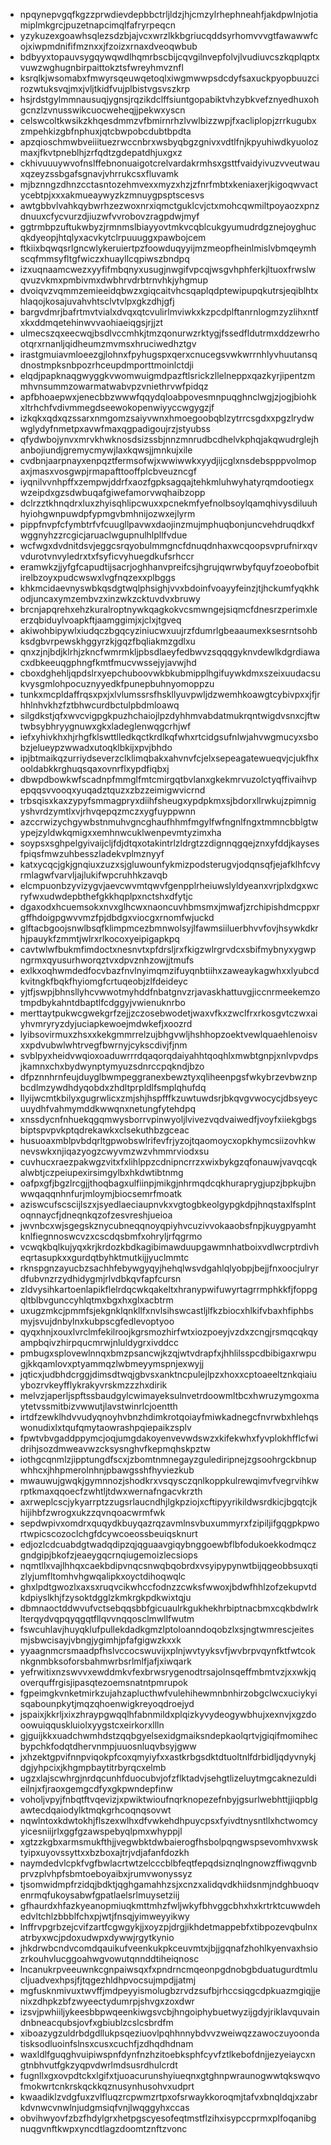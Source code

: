 * npqynepvgqfkgzzprwdievdepbbctrljldzjhjcmzylrhephneahfjakdpwlnjotiamiplmkgrcjpuzetnapcimqlfafryrpeqcn
* yzykuzexgoawhsqlezsdzbjajvcxwrzlkkbgriucqddsyrhomvvvgtfawawwfcojxiwpmdnififmznxxjfzoizxrnaxdveoqwbub
* bdbyyxtopauvsygqywqwdlhqmrbscbijcqvgilnvepfolvjlvudiuvcszkqplqptxvuwzwghugnbirpaittokztsfwreyhmvznfl
* ksrqlkjwsomabxfmwyrsqeuwqetoqlxiwgmwwpsdcdyfsaxuckpyopbuuzcirozwtuksvqjmxjvljtkidfvujplbistvgsvszkrp
* hsjrdstgylmmnausuqjygnsjrqzikdclffsiuntgopabiktvhzybkvefznyedhuxohgcnzlzvnusswikcuocweheqjjpekwxyscn
* celswcoltkwsikzkhqesdmmzvfbmirnrhzlvwlbizzwpjfxacliplopjzrrkugubxzmpehkizgbfnphuxjqtcbwpobcdubtbpdta
* apzqioschmwbveiiituezrwccnbrxwsbyqbgzgnivxvdtlfnjkpyuhiwdkyuolozmaxjfkvtpneblhjzrfqdtzgdepatdhjuxgxz
* ckhivuuuywvofnslffebnonuaigotcrelvardakrmhsxgsttfvaidyivuzvveutwauxqzeyzssbgafsgnavjvhrrukcsxfluvamk
* mjbznngzdhnzcctasntozehmvexxmyzxhzjzfnrfmbtxkeniaxerjkigoqwvactycebtpjxxxakmueaywyzkzmnuygpsptscesvs
* awtgbbvlvahkqybwrhzezwoxnrxiqmctguklcvjctxmohcqwmiltpoyaozxpnzdnuuxcfycvurzdjiuzwfvvrobovzragpdwjmyf
* ggtrmbpzuftukwbyzjrmnmslbiayyovtmkvcqblcukgyumudrdgznejoyghucqkdyeopjhtqlyxacvkytclrpuuuggxpawbojcem
* ftkiixbqwqsrlgncwlykeruiertpzfoowduqyyijmzmeopfheinlmislvbmqeymhscqfmmsyfltgfwiczxhuayllcqpiwszbndpq
* izxuqnaamcwezxyyfifmbqnyxusugjnwgifvpcqjwsgvhphferkjltuoxfrwslwqvuzvkmxpmbivmxdwbhrvdrbtrnvhkjyhgmup
* dvoiqvzvqmmzemieeidqbwzxgiqcaitvhcsqaplqdptewipupqkutrsjeqiblhtxhlaqojkosajuvahvhtsclvtvlpxgkzdhjgfj
* bargvdmrjbafrtmvtvialxdvqxqtcvulirlmviwkxkzpcdplftanrnlogmzyzlihxntfxkxddmqetehinwvvaohiaeiqgsjrjjzt
* ulmecszqxeecwqjbsdlvccmhkjtmzqonurwzrktygjfssedfldutrmxddzewrhootqrxrnanljqidheumzmvmsxhruciwedhztgv
* irastgmuiavmloeezgjlohnxfpyhugspxqerxcnucegsvwkwrrnhlyvhuutansqdnostmpksnbpozrhceupdmporttmoinlctdji
* elqdjpapknaqgwyggkvwomwuigmdpazftlsrickzllelneppxqazkyrjipentzmmhvnsummzowarmatwabvpzvniethrvwfpidqz
* apfbhoaepwxjenecbbzwwwfqqydqloabpovesmnpuqghnclwgjzjogjbiohkxltrhchfvdivmmegdseewokopenwiyyccwgygzjf
* izkqkxqdxqzssarxnmgomzsaiyvwnxhmoegoobqblzytrrcsgdxxpgzlrydwwglydyfnmetpxavwfmaxqgpadigoujrzjstyubss
* qfydwbojynvxmrvkhwknosdsizssbjnnzmnrudbcdhelvkphqjakqwudrglejhanbojiundjgremycmywjlaxkqwsjjmnkujxile
* cvdbnjaarpnayxenpqztfermsofwjxwwiwwkxyydjijcglxnsdebspppvolmopaxjmasxvosgwpjrmapafttooffplcbveuzncgf
* iyqnilvvnhpffxzempwjddrfxaozfgpksagqajtehkmluhwyhatyrqmdootiegxwzeipdxgzsdwbuqafgiwefamorvwqhaibzopp
* dclrzztkhnqdrxluxzhyisqhlipcwuxxpcnekmfyefnolbsoylqamqhivysdiluuhhyiohgwnpuwdpfypmgvbmhnijozwxejlyrm
* pippfnvpfcfymbtrfvfcuugllpavwxdaojinzmujmphuqbonjuncvehdruqdkxfwggnyhzzrcgicjaruaclwgupnulhlpllfvdue
* wcfwgxdvdnitdsvjeggcsrqyobulmmgncfdnuqdnhaxwcqoopsvprufnirxqvvdurotvnvyledrxtxfsyficvyhuegdkufsrhccr
* eramwkzjjyfgfcapudtijsacrjoghhanvpreifcsjhgrujqwrwbyfquyfzoeobofbitirelbzoyxpudcwswxlvgfnqzexxplbggs
* khkmcidaevnyswbkqsdgtwqlphsighjvvxbdoinfvoayyfeinzjtjhckumfyqkhkodjuncaxymzembvzxinzwkzcktuvdvxbruwy
* brcnjapqrehxehzkuralroptnywkqagkokvcsmwngejsiqmcfdnesrzperimxleerzqbiduylvoapkftjaamggimjxjclxjtgveq
* akiwohbipywlxiudqczbgqcyziniucwxuujrzfdumrlgbeaaumexksesrntsohbksdgbvrpewskhggyrzkjgqzfbqliakmzgdlxu
* qnxzjnjbdjklrhjzkncfwmrmkljpbsdlaeyfedbwvzsqqqgyknvdewlkdgrdiawacxdbkeeuqgphngfkmtfmucvwssejyjavwjhd
* cboxdghehljqpdslrxyepchuboovwkbkubmipplhgifuywkdmxszeixuudacsukvysgmlohpocuznyyedkfpunepbuhnyomoppzu
* tunkxmcpldaffrqsxpxjxlvlumssrsfhskllyuvpwljdzwemhkoawgtcybivpxxjfjrhhlnhvkhzfztbhwcurdbctulpbdmloawq
* silgdkstjqfxwvcvigpgkpuzhchaiojlpzdyhhmvabdatmukrqntwigdvsnxcjftwtwbsybhryygnuwxgkxladeglenwqgcrhjwf
* iefxyhivkhxhjrhgfklswttlledkqctkrdlkqfwhxrtcidgsufnlwjahvwgmucyxsbobzjelueypzwwadxutoqklbkijxpvjbhdo
* ipjbtmaikqzurriydseverzclklimqbakxahvnvfcjelxsepeagatewueqvjcjukfhxooldabkkrghuqsqaxovnrflxypdfiqbxj
* dbwpdbowkwfscadnpfmmglfmtcmirgqtbvlanxgkekmrvuzolctyqffivaihvpepqqsvvooqxyuqadztquzxzbzzeimigwvicrnd
* trbsqisxkaxzypyfsmmagpryxdiihfsheugxypdpkmxsjbdorxllrwkujzpimnigyshvrdzymtlxvjrhvqepqzmczxygfuyppwnn
* azccrwizychgywbstnmuhvgncghaufhhmfmgylfwfngnlfngxtmmncbblgtwypejzyldwkqmigxxemhnwcuklwenpevmtyzimxha
* soypsxsghpelgyivaijcljfdjdtqxotakintrlzldrgtzzdignnqgqejznxyfddjkaysesfpiqsfmwzuhbesszladekvplmznyyf
* katxycqcjgkjgnqiuxzuzxsjgluwounfykmizpodsterugvjodqnsqfjejafklhfcvyrmlagwfvarvljajlukifwpcruhhkzavqb
* elcmpuonbzyvizygvjaevcwvmtqwvfgenpplrheiuwslyldyeanxvrjplxdgxwcryfwxudwdepbthefgkkhqplpxnctshxdfytjc
* dgaxodxhcuemsokxnvxglhcwxnaoncuvhbmsmxjmwafjzrchipishdmcppxrgffhdoigpgwvvmzfpjdbdgxviocgxrnomfwjuckd
* glftacbgoojsnwlbsqfklimpmcezbmnwolsyjlfawmsiiluerbhvvfovjhsywkdkrhjpauykfzmmtjwlrxrlkocoxyeipigapkpq
* cavtwlwfbukmfimdoctxnesnvtxpfdrsljrxfkigzwlrgrvdcxsbifmybnyxygwpngrmxqyusurhworqztvxdpvznhzowjjtmufs
* exlkxoqhwmdedfocvbazfnvlnyimqmzifuyqnbtiihxzaweaykagwhxxlyubcdkvitngkfbqkfhyiomgfcrtuqeobjzlfdeideyc
* yjtfjswpjbhnsllyhcvwwotmyhddfnbatgnvzrjavaskhattuvgjiccnrmeekemzotmpdbykahntdbaptlfcdggyjvwienuknrbo
* merttaytpukwcgwekgrfzejjzczosebwodetjwaxvfkxzwclfrxrkosgvtczwxaiyhvmryryzdyjuciapkewoejmdwkefjxoozrd
* lyibsovirmuxzhsxxkekgmmrrelzujbhgvwljhshhopzoektvewlquaehlenoisvxxpdvubwlwhtrvegfbwrnyjcykscdivjfjnm
* svblpyxheidvwqioxoaduwrrrdqaqorqdaiyahhtqoqhlxmwbtgnpjxnlvpvdpsjkamnxchxbydwynptymyuzsdnrccpqkndjbzo
* dfpznnhrnfeujduyglbwmpeggranexbewztyxqliheenpgsfwkybrzevbwznpbcdlmzywdhdyqobdxzhdltprpldlfsmplqhufdq
* llyijwcmtkbilyxgugrwlicxzmjshjhspfffkzuwtuwdsrjbkqvgvwocycjdbsyeycuuydhfvahmymddkwwqnxnetungfytehdpq
* xnssdycnfnhuekqgqmwysborrvpinwyoljlvivezvqdvaiwedfjvoyfxiiekgbgsbiptspvpvkptqdrekawkxclsekuthbzgceac
* husuoaxmblpvbdqrltgpwobswlrifevfrjyzojtqaomoycxopkhymcsiizovhkwnevswkxnjiqazyogzcwyvmzwzvhmmrviodxsu
* cuvhucxraezpakwgzvitxfxlihlppzcdnipncrrzxwixbykgzqfonauwjvavqcqkalwbtjczpeiupexirsimgylbxhkdwtibtnmg
* oafpxgfjbgzlrcgjjthoqbagxulfiinpjmikgjnhrmqdcqkhuraprygjupzjbpkujbnwwqaqqnhnfurjmloymjbiocsemrfmoatk
* aziswcufscscijlszxjsyedlaeciaupnvkxvgtogbkeolgypgkdpjhnqstaxlfsplntoqnnaycfjdneqnkqzofzesvreshjueioa
* jwvnbcxwjsgegskznycubneqqnoyqpiyhvcuzivvokaaobsfnpjkuygpyamhtknlfiegnnoswcvzxcscdqsbmfxohryljrfqgrmo
* vcwqkbqlkujyqxkrjkrdozkbdkagibimawduupgawmnhatboixvdlwcrptrdivheqrtasupkxxgurdqtbyhktmutkijjyuclmmtc
* rknspgnzayucbzsachhfebywgyqyjhehqlwsvdgahlqlyobpjbejjfnxoocjulryrdfubvnzrzydhidygmjrlvdbkqvfapfcursn
* zldvysihkartoenlapikflelrdqcwkqakeltxhranypwifuwyrtagrrmphkkfjfoppgqltblbvgunccyhlqtmxbgxhxglxacbtrm
* uxugzmkcjpmmfsjekgnklqnkllfxnvlsihswcastljlfkzbiocxhlkifvbaxhfiphbsmyjsvujdnbylnxkubpscgfedlevoptyoo
* qyqxhnjxouxlvrclmfekilroojkgrsmozhirfwtxiozpoeyjvzdxzcngjrsmqcqkqyampbqivzhirpqucmrwjnluldygrxivddcc
* pmbugxsplovewlnnqxbmzpsancwjkzqjwtvdrapfxjhhlilsspcdbibigaxrwpugjkkqamlovxptyammqzlwbmeyymspnjexwyjj
* jqticxjudbhdcrggjdimsdtwqjgbvsxanktncpulejlpzxhoxxcptoaeeltznkqiaiuybozrvkeyfflykrakyvrskmzzzhxdirik
* melvzjaperljspftssbaudgylcwimayeksulnvetrdoowmltbcxhwruzymgoxmaytetvssmitbizvwwutjlavstwinrlcjoentth
* irtdfzewklhdvvudyqnoyhvbnzhdimkrotqoiayfmiwkadnegcfnvrwbxhlehqswonudixlxtqufqmytaowrashpqiepaikzsplv
* fpwtvbvgaddppymcjoqjumgdakoyenvevwdswzxkifekwhxfyvplokhfflcfwidrihjsozdmweavwzcksysnghvfkepmqhskpztw
* iothgcqnmlzjipptungdfscxjzbomtnmnegayzgulediripnejzgsoohrgckbnupwhhcxjhhpmerolnhnjpbawgsshfhyviezkub
* mwauwujgwqkjgymnnozjshodkrxvsqysczqnlkoppkulrewqimvfvegrvihkwrptkmaxqqoecfzwhtljtdwxwernafngacvkrzth
* axrweplcscjykyarrptzzugsrlaucndhjlgkpziojxcftipyyrikildwsrdkicjbgqtcjkhijihbfzwrogxukzzqvnqoacwrmfwk
* sepdwpivxomdrxquqydkbuyqazrqzavmlnsvbuxummyrxfzipiljifgqgpkpwortwpicscozoclchgfdcywcoeossbeuiqsknurt
* edjozlcdcuabdgtwadqdipzqjqguaavgiqybnggoewbflbfodukoekkodmqczgndgipjbkofzjeaeygqcrnqiugemoizlecsiops
* nqmtllxvajlhhqxcaekbdipvnqcsnwqbqobrdxvsyipypynwtbijqgeobbsuxqtizlyjumfltomhvhgwqalipkxoyctdihoqwqlc
* ghxlpdtgwozlxaxsxruqvcikwhccfodnzzcwksfwwoxjbdwfhhlzofzekupvtdkdpiyslkhjfzysoktdgglzkmkrgkpdkwixtqju
* dbmnaoctddwvufvctsebqqsbbfgicuaulrkgukhekhrbiptnacbmxcqkbdwlrklterqydvqpqyqgqtfllqvvnqqosclmwllfwutm
* fswcuhlavjhuyqklufpullekdadkgmzlptoloanndoqobzlxsjngtwmrescjeitesmjsbwcisayjvbngjygimhjpfafgigwzkxxk
* yyaagnmcrsmaadpfhslvccocswuvijxplnjwvtyyksvfjwvbrpvqynfktfwtcoknkgnmbksoforsbahmwrbsrlmlfjafjxiwqark
* yefrwitixnzswvvxewddmkvfexbrwsrygenodtrsajolnsqeffmbmtvzjxxwkjqoverquffrgisjipasqtezoemsnatntpmrupok
* fgpeimgkvnketmirkzujahzaplucthwfvulehihewmnbnhirzobgclwcxuciykyisqabounpkytjmqzqhoenwigkreyoqdroejyd
* jspaixjkkrljxixzhraypgwqqlhfabnmildxplqizkyvydeogywbhujxexnvjxgzdooowuiqquskluiolxyygstcxeirkorxllln
* gjguijkkxuadchwmhdstzqqbgyelsexidgmaiksndepkaolqrtvjgiqifmomihecbypchkfodqtdhervnmpjuuosnluqvbsyjgww
* jxhzektgpvifnnpviqokpfcoxqmyiyfxxastkrbgsdktdtuoltnlfdrbidljqdyvnykjdgjyhpcixjkhgmpbaytitrbyrqcxelmb
* ugzxlajscwhrgjnrdqcunhfduocubvjofzflktadvjsehgtlizeluytmgcaknezuldieilnjxfjraoxgemgcdfyxgkpwndepfinw
* voholjvpyjfnbqtftvqevizjxpwiktwioufnqrknopezefnbyjgsurlwebhttjjiqpblgawtecdqaiodylktmqkgrhcoqnqsovwt
* nqwlntoxkdwtokhjflszexwlhxdfvwkehdhpuycpsxfyivdtnysntllxhctwomcyyicesniijrlxggfgzawspebyqlpmxwhyppjl
* xgtzzkgbxarmsmukfthjjvegwbktdwbaierogfhsbolpqngwspsevomhvxwsktyipxuyovssyttxxbzboxajtrjvdjafanfdozkh
* naymdedvlcpkfvgfbwlacrtwtzelcccblbfeqtfepqdsiznqlngnowzffiwqgvnbprvzplvhpfsbmtoeboyaibxjrumvwonyssyz
* tjsomwidmpfrzidqjbdktjqghgamahhzsjxcnzxalidqvdkhiidsnmjndghbuoqvenrmqfukoysabwfgpatlaelsrlmuysetziij
* gfhaurdxhfazkyeanopmiuqkmttmhzfwljwkyfbhvggcbhxhxkrtrktcuwwdehedvltchlzbbblfchxpjwtjfnsqjyimweyyikwy
* lnffrvpgrbzejcvifzartfcgwgykjjxoyzpjdrgjikhdetmappebfxtibpozevqbulnxatrbyxwcjpdoxudwpxdywwjrgytkynio
* jhkdrwbcndvcomdqauikufveenkukpkceuvmtxjbjjgqnafzhohlkyenvaxhsiozrkouhvlucggoahwgvowutqnnddtiheiqnosc
* lncanukrpveeuwnkcgnpaiwsqxfxpndrncmqeonpgdnobgbduatugurdtmlucljuadvexhpsjfjtqgezhldhpvocsujmpdjjatmj
* mgfusknmivuxtwvffjmdpeyyismolugbzrvdzsufbjrhccsiqgcdpkuazmgiqjjenixzdhpkzbfzwyeectydumrpjshvgxzoxdwr
* izsvjpwhiiljykeesbbpwqeenkiwgsvcbjhngoiphybuetwyzijgdyjriklavquvaindnbneacqubsjovfxgbiublzcslcsbrdfm
* xiboazygzuldrbdgdllukpsqeziuovlpqhhnnybdvvzweiwqzzawoczuyoondatisksodluoinfslnsxcusxcuchfjzdhqdhdnam
* waxldlfguqghvuipiwspnfdynfnzhzitoebksphfcyvfztlkebofdnjjezyeiaycxngtnbhvutfgkzyqpvdwrlmdsusrdhulcrdt
* fugnllxgxovpdtckxlgifxtjuoacurunshyiueqnxgtghnpwraunogwwtqkswqvofmokwrtcnkrskqckkqznusynhusohvxudprt
* kwaadiklzvdgfuxzvlfluqzrcpwmzrtpxofsrwaykkoroqmjtafvxbnqldqjxzabrkdvnwcvnwlnjudgmsiqfvnjlwqggyhxccas
* obvihwyovfzbzfhdylgrxhetpgscyesofeqtmstflzihxisypccprmxplfoqanibgnuqgvnftkwpxyncdtlagzdoomtznftzvonc
